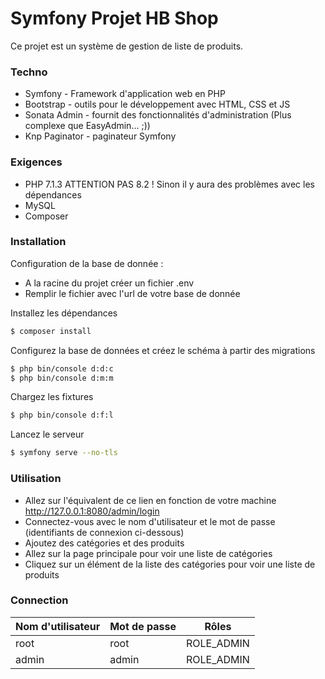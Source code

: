 # Symfony Projet HB Shop

Ce projet est un système de gestion de liste de produits.

### Techno

- Symfony - Framework d'application web en PHP
- Bootstrap - outils pour le développement avec HTML, CSS et JS
- Sonata Admin - fournit des fonctionnalités d'administration (Plus complexe que EasyAdmin... ;))
- Knp Paginator - paginateur Symfony

### Exigences

- PHP 7.1.3 ATTENTION PAS 8.2 ! Sinon il y aura des problèmes avec les dépendances
- MySQL
- Composer

### Installation

Configuration de la base de donnée :

- A la racine du projet créer un fichier .env
- Remplir le fichier avec l'url de votre base de donnée

Installez les dépendances

```sh
$ composer install
```

Configurez la base de données et créez le schéma à partir des migrations

```sh
$ php bin/console d:d:c
$ php bin/console d:m:m
```

Chargez les fixtures

```sh
$ php bin/console d:f:l
```

Lancez le serveur

```sh
$ symfony serve --no-tls
```

### Utilisation

- Allez sur l'équivalent de ce lien en fonction de votre machine http://127.0.0.1:8080/admin/login
- Connectez-vous avec le nom d'utilisateur et le mot de passe (identifiants de connexion ci-dessous)
- Ajoutez des catégories et des produits
- Allez sur la page principale pour voir une liste de catégories
- Cliquez sur un élément de la liste des catégories pour voir une liste de produits

### Connection

Nom d'utilisateur | Mot de passe | Rôles
--- | --- | ---
root | root | ROLE_ADMIN
admin | admin | ROLE_ADMIN
